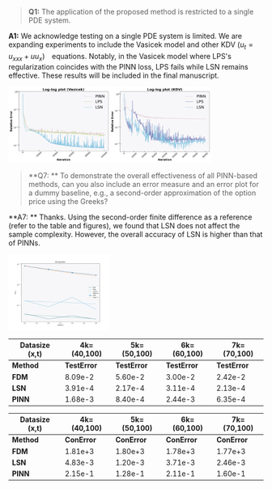 >**Q1:**   The application of the proposed method is restricted to a single PDE system.

**A1:**  We acknowledge testing on a single PDE system is limited. We are expanding experiments to include the Vasicek model and other KDV ($u_t=u_{xxx}+uu_x$)　equations. Notably, in the Vasicek model where LPS's regularization coincides with the PINN loss, LPS fails while LSN remains effective. These results will be included in the final manuscript.

<img src=https://github.com/Anonymous3244/LSN_review/blob/main/Fig/vasicek.png width=200 height=150 /><img src=https://github.com/Anonymous3244/LSN_review/blob/main/Fig/kdv.png width=200 height=150 />

>**Q7: **  To demonstrate the overall effectiveness of all PINN-based methods, can you also include an error measure and an error plot for a dummy baseline, e.g., a second-order approximation of the option price using the Greeks?

**A7: **  Thanks.  Using the second-order finite difference as a reference (refer to the table and figures), we found that LSN does not affect the sample complexity. However, the overall accuracy of LSN is higher than that of PINNs.

<img src=https://github.com/Anonymous3244/LSN_review/blob/main/Fig/slope.png width=200 height=150 />

| Datasize (x,t) | 4k=(40,100) | 5k=(50,100) | 6k=(60,100) | 7k=(70,100) |
|----------------|-------------|-------------|-------------|-------------|
| **Method**     |**TestError**|**TestError**|**TestError**|**TestError**|
| **FDM**        | 8.09e-2     | 5.60e-2     | 3.00e-2     | 2.42e-2     | 
| **LSN**        | 3.91e-4     | 2.17e-4     | 3.11e-4     | 2.13e-4     | 
| **PINN**       | 1.68e-3     | 8.40e-4     | 2.44e-3     | 6.35e-4     | 


| Datasize (x,t) | 4k=(40,100) | 5k=(50,100) | 6k=(60,100) | 7k=(70,100) |
|----------------|-------------|-------------|-------------|-------------|
| **Method**     | **ConError**| **ConError**| **ConError**| **ConError**|
| **FDM**        | 1.81e+3     | 1.80e+3     | 1.78e+3     | 1.77e+3     |
| **LSN**        | 4.83e-3     | 1.20e-3     | 3.71e-3     | 2.46e-3     |
| **PINN**       | 2.15e-1     | 1.28e-1     | 2.11e-1     | 1.60e-1     |
